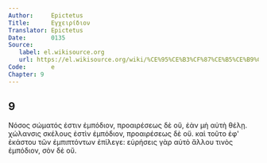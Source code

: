 ```yaml
---
Author:     Epictetus  
Title:      Εγχειρίδιον  
Translator: Epictetus  
Date:       0135  
Source:
   label: el.wikisource.org
   url: https://el.wikisource.org/wiki/%CE%95%CE%B3%CF%87%CE%B5%CE%B9%CF%81%CE%AF%CE%B4%CE%B9%CE%BF%CE%BD 
Code:       e  
Chapter: 9
---
```

##  9

Νόσος σώματός ἐστιν ἐμπόδιον, προαιρέσεως δὲ οὔ, ἐὰν μὴ αὐτὴ θέλῃ. χώλανσις
σκέλους ἐστὶν ἐμπόδιον, προαιρέσεως δὲ οὔ. καὶ τοῦτο ἐφ' ἑκάστου τῶν
ἐμπιπτόντων ἐπίλεγε: εὑρήσεις γὰρ αὐτὸ ἄλλου τινὸς ἐμπόδιον, σὸν δὲ οὔ.


